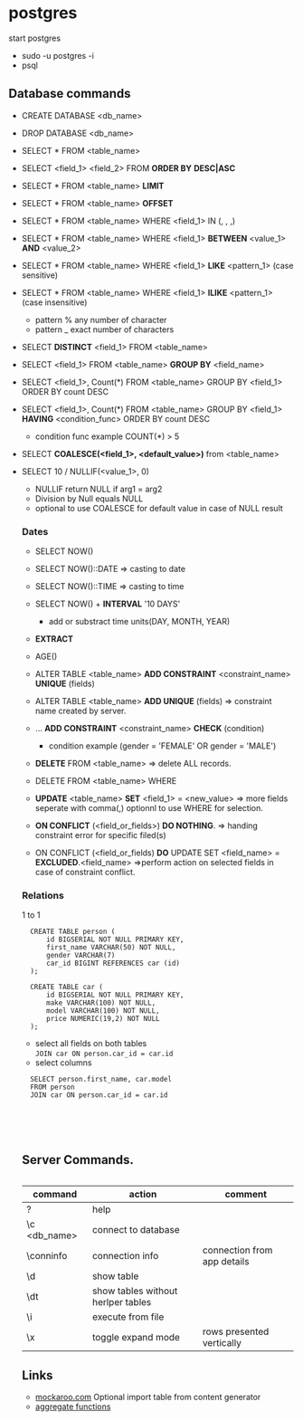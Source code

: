 # postgres

start postgres
- sudo -u postgres -i
- psql


## Database commands
- CREATE DATABASE <db_name>
- DROP DATABASE <db_name>
- SELECT * FROM <table_name>
- SELECT <field_1> <field_2> FROM <table> __ORDER BY__ <column> __DESC|ASC__
- SELECT * FROM <table_name> __LIMIT__
- SELECT * FROM <table_name> __OFFSET__
- SELECT * FROM <table_name> WHERE <field_1> IN (<value-1>, <value-2>, <value-3>,)
- SELECT * FROM <table_name> WHERE <field_1> __BETWEEN__ <value_1> __AND__ <value_2>
- SELECT * FROM <table_name> WHERE <field_1> __LIKE__ <pattern_1>   (case sensitive)
- SELECT * FROM <table_name> WHERE <field_1> __ILIKE__ <pattern_1>  (case insensitive)
  - pattern % any number of character
  - pattern _ exact number of characters

- SELECT __DISTINCT__ <field_1> FROM <table_name>
- SELECT <field_1> FROM <table_name> __GROUP BY__ <field_name>
- SELECT <field_1>, Count(*) FROM <table_name> GROUP BY <field_1> ORDER BY count DESC
- SELECT <field_1>, Count(*) FROM <table_name> GROUP BY <field_1> __HAVING__ <condition_func> ORDER BY count DESC
  - condition func example COUNT(*) > 5
- SELECT __COALESCE(<field_1>, <default_value>)__ from <table_name>
- SELECT 10 / NULLIF(<value_1>, 0)
  - NULLIF return NULL if arg1 = arg2
  - Division by Null equals NULL
  - optional  to use COALESCE for default value in case of NULL result
  
  
 ### Dates
- SELECT NOW()
- SELECT NOW()::DATE   => casting to date
- SELECT NOW()::TIME   => casting to time
- SELECT NOW() + __INTERVAL__ '10 DAYS' 
  - add or substract time units(DAY, MONTH, YEAR) 
- __EXTRACT__
- AGE()
  
- ALTER TABLE <table_name> __ADD CONSTRAINT__ <constraint_name> __UNIQUE__ (fields)
- ALTER TABLE <table_name> __ADD UNIQUE__ (fields)  => constraint name created by server.
  
- ... __ADD CONSTRAINT__ <constraint_name> __CHECK__ (condition)
  - condition example (gender = 'FEMALE' OR gender = 'MALE')
  
- __DELETE__ FROM <table_name>   => delete ALL records.
- DELETE FROM <table_name> WHERE <conditions>
  
- __UPDATE__ <table_name> __SET__ <field_1> = <new_value> => more fields seperate with comma(,)
  optionnl to use WHERE for selection.
- __ON CONFLICT__ (<field_or_fields>) __DO NOTHING__.   => handing constraint error for specific filed(s)
- ON CONFLICT (<field_or_fields) __DO__ UPDATE SET <field_name> = __EXCLUDED__.<field_name> =>perform         action on selected fields in case of constraint conflict.
  
### Relations
  1 to 1
  
```
  CREATE TABLE person (
      id BIGSERIAL NOT NULL PRIMARY KEY,
      first_name VARCHAR(50) NOT NULL,
      gender VARCHAR(7) 
      car_id BIGINT REFERENCES car (id)
  );
  
  CREATE TABLE car (
      id BIGSERIAL NOT NULL PRIMARY KEY,
      make VARCHAR(100) NOT NULL,
      model VARCHAR(100) NOT NULL, 
      price NUMERIC(19,2) NOT NULL
  );
```
- select all fields on both tables <br>
``` JOIN car ON person.car_id = car.id ```
- select columns
``` 
  SELECT person.first_name, car.model 
  FROM person
  JOIN car ON person.car_id = car.id 
``` 
  

  

<br><br><br>

## Server Commands.
| command | action| comment|
|---|---|---|
|\?|help| |
|\c <db_name>|connect to database|
|\conninfo|connection info| connection from app details|
|\d | show table | |
|\dt| show tables without herlper tables|
|\i <file>| execute from file| 
|\x| toggle expand mode | rows presented vertically |


## Links
 - [mockaroo.com](https://www.mockaroo.com/) Optional import table from content generator
 - [aggregate functions](https://www.postgresql.org/docs/9.5/functions-aggregate.html)
